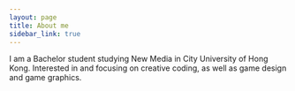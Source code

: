 ```yaml
---
layout: page
title: About me
sidebar_link: true
---
```


I am a Bachelor student studying New Media in City University of Hong Kong.
Interested in and focusing on creative coding, as well as game design and game graphics.